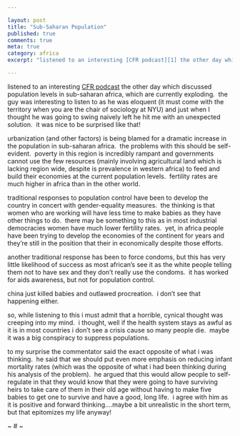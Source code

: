 ```yaml
---

layout: post
title: "Sub-Saharan Population"
published: true
comments: true
meta: true
category: africa
excerpt: "listened to an interesting [CFR podcast][1] the other day which discussed population levels in sub-saharan africa, which are currently exploding.  the guy was interesting to listen to as he was eloquent (it must come with the territory when you are the chair of sociology at NYU) and just when I thought he was going to swing naively left he hit me with an unexpected solution.  it was nice to be surprised like that!"

---
```


listened to an interesting [CFR podcast][1] the other day which discussed population levels in sub-saharan africa, which are currently exploding.  the guy was interesting to listen to as he was eloquent (it must come with the territory when you are the chair of sociology at NYU) and just when I thought he was going to swing naively left he hit me with an unexpected solution.  it was nice to be surprised like that!

 [1]: http://www.cfr.org/publication/13839/conley.html

urbanization (and other factors) is being blamed for a dramatic increase in the population in sub-saharan africa.  the problems with this should be self-evident.  poverty in this region is incredibly rampant and governments cannot use the few resources (mainly involving agricultural land which is lacking region wide, despite is prevalence in western africa) to feed and build their economies at the current population levels.  fertility rates are much higher in africa than in the other world.

traditional responses to population control have been to develop the country in concert with gender-equality measures.  the thinking is that women who are working will have less time to make babies as they have other things to do.  there may be something to this as in most industrial democracies women have much lower fertility rates.  yet, in africa people have been trying to develop the economies of the continent for years and they’re still in the position that their in economically despite those efforts.

another traditional response has been to force condoms, but this has very little likelihood of success as most african’s see it as the white people telling them not to have sex and they don’t really use the condoms.  it has worked for aids awareness, but not for population control.

china just killed babies and outlawed procreation.  i don’t see that happening either.

so, while listening to this i must admit that a horrible, cynical thought was creeping into my mind.  i thought, well if the health system stays as awful as it is in most countries i don’t see a crisis cause so many people die.  maybe it was a big conspiracy to suppress populations.  

to my surprise the commentator said the exact opposite of what i was thinking.  he said that we should put even more emphasis on reducing infant mortality rates (which was the opposite of what i had been thinking during his analysis of the problem).  he argued that this would allow people to self-regulate in that they would know that they were going to have surviving heirs to take care of them in their old age without having to make five babies to get one to survive and have a good, long life.  i agree with him as it is positive and forward thinking….maybe a bit unrealistic in the short term, but that epitomizes my life anyway!

~ # ~
